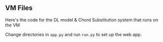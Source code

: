 ## VM Files
Here's the code for the DL model & Chord Substitution system that runs on the VM

Change directories in `app.py` and run `run.py` to set up the web app. 
